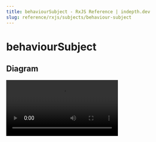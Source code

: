 ```yaml
---
title: behaviourSubject - RxJS Reference | indepth.dev
slug: reference/rxjs/subjects/behaviour-subject
---
```


# behaviourSubject

## Diagram

<video>
    <source src="https://images.indepth.dev/references/rxjs/Subject/behaviorSubject.mp4">
</video>
